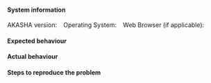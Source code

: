 #### System information

AKASHA version: ` `
Operating System: ` `
Web Browser (if applicable): ` `

#### Expected behaviour


#### Actual behaviour


#### Steps to reproduce the problem
